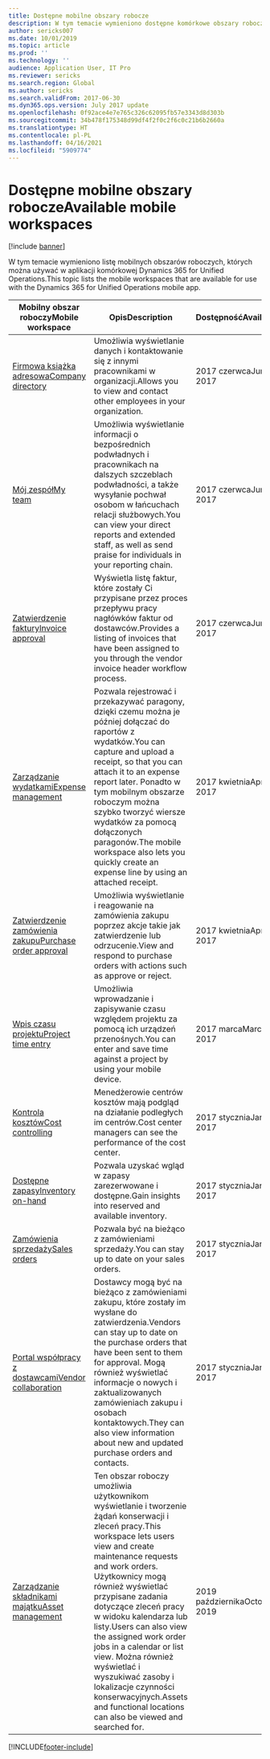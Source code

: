 ```yaml
---
title: Dostępne mobilne obszary robocze
description: W tym temacie wymieniono dostępne komórkowe obszary robocze.
author: sericks007
ms.date: 10/01/2019
ms.topic: article
ms.prod: ''
ms.technology: ''
audience: Application User, IT Pro
ms.reviewer: sericks
ms.search.region: Global
ms.author: sericks
ms.search.validFrom: 2017-06-30
ms.dyn365.ops.version: July 2017 update
ms.openlocfilehash: 0f92ace4e7e765c326c62095fb57e3343d8d303b
ms.sourcegitcommit: 34b478f175348d99df4f2f0c2f6c0c21b6b2660a
ms.translationtype: HT
ms.contentlocale: pl-PL
ms.lasthandoff: 04/16/2021
ms.locfileid: "5909774"
---
```

# <a name="available-mobile-workspaces"></a><span data-ttu-id="328a8-103">Dostępne mobilne obszary robocze</span><span class="sxs-lookup"><span data-stu-id="328a8-103">Available mobile workspaces</span></span>

[!include [banner](../includes/banner.md)]

<span data-ttu-id="328a8-104">W tym temacie wymieniono listę mobilnych obszarów roboczych, których można używać w aplikacji komórkowej Dynamics 365 for Unified Operations.</span><span class="sxs-lookup"><span data-stu-id="328a8-104">This topic lists the mobile workspaces that are available for use with the Dynamics 365 for Unified Operations mobile app.</span></span>


| <span data-ttu-id="328a8-105">Mobilny obszar roboczy</span><span class="sxs-lookup"><span data-stu-id="328a8-105">Mobile workspace</span></span>     | <span data-ttu-id="328a8-106">Opis</span><span class="sxs-lookup"><span data-stu-id="328a8-106">Description</span></span>   | <span data-ttu-id="328a8-107">Dostępność</span><span class="sxs-lookup"><span data-stu-id="328a8-107">Availability</span></span>   |
|----------------------|---------------|--------------|
|[<span data-ttu-id="328a8-108">Firmowa książka adresowa</span><span class="sxs-lookup"><span data-stu-id="328a8-108">Company directory</span></span>](company-directory-mobile-workspace.md)| <span data-ttu-id="328a8-109">Umożliwia wyświetlanie danych i kontaktowanie się z innymi pracownikami w organizacji.</span><span class="sxs-lookup"><span data-stu-id="328a8-109">Allows you to view and contact other employees in your organization.</span></span>| <span data-ttu-id="328a8-110">2017 czerwca</span><span class="sxs-lookup"><span data-stu-id="328a8-110">June 2017</span></span> |    
|[<span data-ttu-id="328a8-111">Mój zespół</span><span class="sxs-lookup"><span data-stu-id="328a8-111">My team</span></span>](manager-self-service-mobile-workspace.md)| <span data-ttu-id="328a8-112">Umożliwia wyświetlanie informacji o bezpośrednich podwładnych i pracownikach na dalszych szczeblach podwładności, a także wysyłanie pochwał osobom w łańcuchach relacji służbowych.</span><span class="sxs-lookup"><span data-stu-id="328a8-112">You can view your direct reports and extended staff, as well as send praise for individuals in your reporting chain.</span></span>|<span data-ttu-id="328a8-113">2017 czerwca</span><span class="sxs-lookup"><span data-stu-id="328a8-113">June 2017</span></span> |     
|[<span data-ttu-id="328a8-114">Zatwierdzenie faktury</span><span class="sxs-lookup"><span data-stu-id="328a8-114">Invoice approval</span></span>](invoice-approval-mobile-workspace.md)| <span data-ttu-id="328a8-115">Wyświetla listę faktur, które zostały Ci przypisane przez proces przepływu pracy nagłówków faktur od dostawców.</span><span class="sxs-lookup"><span data-stu-id="328a8-115">Provides a listing of invoices that have been assigned to you through the vendor invoice header workflow process.</span></span>| <span data-ttu-id="328a8-116">2017 czerwca</span><span class="sxs-lookup"><span data-stu-id="328a8-116">June 2017</span></span>   |
| [<span data-ttu-id="328a8-117">Zarządzanie wydatkami</span><span class="sxs-lookup"><span data-stu-id="328a8-117">Expense management</span></span>](/dynamics365/project-operations/prod-exp/expense-management-mobile-workspace) | <span data-ttu-id="328a8-118">Pozwala rejestrować i przekazywać paragony, dzięki czemu można je później dołączać do raportów z wydatków.</span><span class="sxs-lookup"><span data-stu-id="328a8-118">You can capture and upload a receipt, so that you can attach it to an expense report later.</span></span> <span data-ttu-id="328a8-119">Ponadto w tym mobilnym obszarze roboczym można szybko tworzyć wiersze wydatków za pomocą dołączonych paragonów.</span><span class="sxs-lookup"><span data-stu-id="328a8-119">The mobile workspace also lets you quickly create an expense line by using an attached receipt.</span></span> | <span data-ttu-id="328a8-120">2017 kwietnia</span><span class="sxs-lookup"><span data-stu-id="328a8-120">April 2017</span></span> |
| [<span data-ttu-id="328a8-121">Zatwierdzenie zamówienia zakupu</span><span class="sxs-lookup"><span data-stu-id="328a8-121">Purchase order approval</span></span>](../../../supply-chain/procurement/purchase-order-mobile-workspace.md) | <span data-ttu-id="328a8-122">Umożliwia wyświetlanie i reagowanie na zamówienia zakupu poprzez akcje takie jak zatwierdzenie lub odrzucenie.</span><span class="sxs-lookup"><span data-stu-id="328a8-122">View and respond to purchase orders with actions such as approve or reject.</span></span> | <span data-ttu-id="328a8-123">2017 kwietnia</span><span class="sxs-lookup"><span data-stu-id="328a8-123">April 2017</span></span> |
| [<span data-ttu-id="328a8-124">Wpis czasu projektu</span><span class="sxs-lookup"><span data-stu-id="328a8-124">Project time entry</span></span>](/dynamics365/project-operations/prod-pma/project-time-entry-mobile-workspace) | <span data-ttu-id="328a8-125">Umożliwia wprowadzanie i zapisywanie czasu względem projektu za pomocą ich urządzeń przenośnych.</span><span class="sxs-lookup"><span data-stu-id="328a8-125">You can enter and save time against a project by using your mobile device.</span></span> | <span data-ttu-id="328a8-126">2017 marca</span><span class="sxs-lookup"><span data-stu-id="328a8-126">March 2017</span></span> |
| [<span data-ttu-id="328a8-127">Kontrola kosztów</span><span class="sxs-lookup"><span data-stu-id="328a8-127">Cost controlling</span></span>](../../../finance/cost-accounting/cost-controlling-mobile-workspace.md)     | <span data-ttu-id="328a8-128">Menedżerowie centrów kosztów mają podgląd na działanie podległych im centrów.</span><span class="sxs-lookup"><span data-stu-id="328a8-128">Cost center managers can see the performance of the cost center.</span></span>                                                                                               |  <span data-ttu-id="328a8-129">2017 stycznia</span><span class="sxs-lookup"><span data-stu-id="328a8-129">January 2017</span></span>        |
| [<span data-ttu-id="328a8-130">Dostępne zapasy</span><span class="sxs-lookup"><span data-stu-id="328a8-130">Inventory on-hand</span></span>](../../../supply-chain/inventory/inventory-on-hand-mobile-workspace.md)    | <span data-ttu-id="328a8-131">Pozwala uzyskać wgląd w zapasy zarezerwowane i dostępne.</span><span class="sxs-lookup"><span data-stu-id="328a8-131">Gain insights into reserved and available inventory.</span></span>                                                                                                    |   <span data-ttu-id="328a8-132">2017 stycznia</span><span class="sxs-lookup"><span data-stu-id="328a8-132">January 2017</span></span>       |
| [<span data-ttu-id="328a8-133">Zamówienia sprzedaży</span><span class="sxs-lookup"><span data-stu-id="328a8-133">Sales orders</span></span>](../../../supply-chain/sales-marketing/sales-orders-mobile-workspace.md)         | <span data-ttu-id="328a8-134">Pozwala być na bieżąco z zamówieniami sprzedaży.</span><span class="sxs-lookup"><span data-stu-id="328a8-134">You can stay up to date on your sales orders.</span></span>                                                                                                                          |  <span data-ttu-id="328a8-135">2017 stycznia</span><span class="sxs-lookup"><span data-stu-id="328a8-135">January 2017</span></span>                  |
| [<span data-ttu-id="328a8-136">Portal współpracy z dostawcami</span><span class="sxs-lookup"><span data-stu-id="328a8-136">Vendor collaboration</span></span>](../../../supply-chain/procurement/vendor-collaboration-mobile-workspace.md) | <span data-ttu-id="328a8-137">Dostawcy mogą być na bieżąco z zamówieniami zakupu, które zostały im wysłane do zatwierdzenia.</span><span class="sxs-lookup"><span data-stu-id="328a8-137">Vendors can stay up to date on the purchase orders that have been sent to them for approval.</span></span> <span data-ttu-id="328a8-138">Mogą również wyświetlać informacje o nowych i zaktualizowanych zamówieniach zakupu i osobach kontaktowych.</span><span class="sxs-lookup"><span data-stu-id="328a8-138">They can also view information about new and updated purchase orders and contacts.</span></span> |<span data-ttu-id="328a8-139">2017 stycznia</span><span class="sxs-lookup"><span data-stu-id="328a8-139">January 2017</span></span>    |
| [<span data-ttu-id="328a8-140">Zarządzanie składnikami majątku</span><span class="sxs-lookup"><span data-stu-id="328a8-140">Asset management</span></span>](../../../supply-chain/asset-management/asset-management-mobile-workspace.md) | <span data-ttu-id="328a8-141">Ten obszar roboczy umożliwia użytkownikom wyświetlanie i tworzenie żądań konserwacji i zleceń pracy.</span><span class="sxs-lookup"><span data-stu-id="328a8-141">This workspace lets users view and create maintenance requests and work orders.</span></span> <span data-ttu-id="328a8-142">Użytkownicy mogą również wyświetlać przypisane zadania dotyczące zleceń pracy w widoku kalendarza lub listy.</span><span class="sxs-lookup"><span data-stu-id="328a8-142">Users can also view the assigned work order jobs in a calendar or list view.</span></span> <span data-ttu-id="328a8-143">Można również wyświetlać i wyszukiwać zasoby i lokalizacje czynności konserwacyjnych.</span><span class="sxs-lookup"><span data-stu-id="328a8-143">Assets and functional locations can also be viewed and searched for.</span></span> |<span data-ttu-id="328a8-144">2019 października</span><span class="sxs-lookup"><span data-stu-id="328a8-144">October 2019</span></span>    |


[!INCLUDE[footer-include](../../../includes/footer-banner.md)]